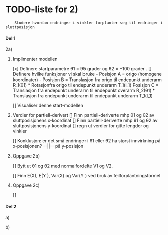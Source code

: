 
# TODO-liste for 2)

        Studere hvordan endringer i vinkler forplanter seg til endringer i sluttposisjon



#### Del 1

2a)

1.  Implimenter modellen  

    [x] Definere startparametre
        θ1 = 95 grader og θ2 = −100 grader
.
    [] Definere hvilke funksjoner vi skal bruke
        - Posisjon A = origo (homogene koordinater)
        - Posisjon B = Translasjon fra origo til endepunkt underarm R_1(θ1) * Rotasjonfra origo til endepunkt underarm T_1(l_1)
        Posisjon C = Translasjon fra endepunkt underarm til endepunkt overarm R_2(θ1) * Translasjon fra endepunkt underarm til endepunkt underarm T_1(l_1)

    [] Visualiser denne start-modellen

2. Verdier for partiell-derivert 
    [] Finn partiell-deriverte mhp θ1 og θ2 av sluttposisjonens x-koordinat
    [] Finn partiell-deriverte mhp θ1 og θ2 av sluttposisjonens y-koordinat
    [] regn ut verdier for gitte lengder og vinkler

    [] Konklusjon: er det små endringer i θ1 eller θ2 ha størst innvirkning på x-posisjonen? --||-- på y-posisjon

    

3. Oppgave 2b)

    [] Bytt ut θ1 og θ2 med normalfordelte V1 og V2. 

    [] Finn E(X), E(Y ), Var(X) og Var(Y ) ved bruk av feilforplantningsformel

4. Oppgave 2c)

    []


#### Del 2

a) 

b) 

